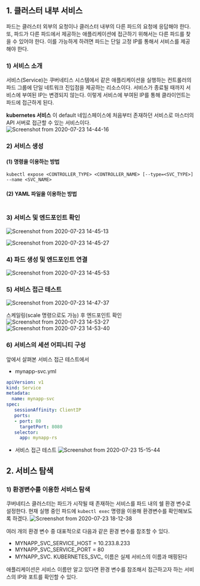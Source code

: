 ## 1. 클러스터 내부 서비스
파드는 클러스터 외부의 요청이나 클러스터 내부의 다른 파드의 요청에 응답해야 한다. 또, 파드가 다른 파드에서 제공하는 애플리케이션에 접근하기 위해서는 다른 파드를 찾을 수 있어야 한다.
이를 가능하게 하려면 파드는 단일 고정 IP를 통해서 서비스를 제공해야 한다.

### 1) 서비스 소개
서비스(Service)는 쿠버네티스 시스템에서 같은 애플리케이션을 실행하는 컨트롤러의 파드 그룹에 단일 네트워크 진입점을 제공하는 리소스이다.
서비스가 종료될 때까지 서비스에 부여된 IP는 변경되지 않는다.
이렇게 서비스에 부여된 IP를 통해 클라이언트는 파드에 접근하게 된다. 

**kubernetes 서비스**
이 default 네임스페이스에 처음부터 존재하던 서비스로 마스터의 API 서버로 접근할 수 있는 서비스이다.
![Screenshot from 2020-07-23 14-44-16](https://user-images.githubusercontent.com/53208493/88255525-8a70f800-ccf3-11ea-9186-7ebe7207d0c0.png)

### 2) 서비스 생성
#### (1) 명령을 이용하는 방법
`kubectl expose <CONTROLLER_TYPE> <CONTROLLER_NAME> [--type=<SVC_TYPE>] --name <SVC_NAME>`

#### (2) YAML 파일을 이용하는 방법
```yaml

```

### 3) 서비스 및 엔드포인트 확인


![Screenshot from 2020-07-23 14-45-13](https://user-images.githubusercontent.com/53208493/88255529-8ba22500-ccf3-11ea-84a5-6969f8dc1101.png)

![Screenshot from 2020-07-23 14-45-27](https://user-images.githubusercontent.com/53208493/88255530-8c3abb80-ccf3-11ea-98e0-eeb05db6f8e2.png)

### 4) 파드 생성 및 엔드포인트 연결
![Screenshot from 2020-07-23 14-45-53](https://user-images.githubusercontent.com/53208493/88255531-8c3abb80-ccf3-11ea-9aa7-41485a1a31bc.png)

### 5) 서비스 접근 테스트
![Screenshot from 2020-07-23 14-47-37](https://user-images.githubusercontent.com/53208493/88255533-8cd35200-ccf3-11ea-8349-f29f7aaf587b.png)

스케일링(scale 명령으로도 가능) 후 엔드포인트 확인
![Screenshot from 2020-07-23 14-53-27](https://user-images.githubusercontent.com/53208493/88255812-67931380-ccf4-11ea-8b00-03ca7d54775b.png)
![Screenshot from 2020-07-23 14-53-40](https://user-images.githubusercontent.com/53208493/88255815-682baa00-ccf4-11ea-9e59-78ae453c7152.png)

### 6) 서비스의 세션 어피니티 구성
앞에서 살펴본 서비스 접근 테스트에서 

- mynapp-svc.yml
```yaml
apiVersion: v1
kind: Service
metadata: 
  name: mynapp-svc
spec:
   sessionAffinity: ClientIP
   ports:
   - port: 80
     targetPort: 8080
   selector:
     app: mynapp-rs
```

- 서비스 접근 테스트
![Screenshot from 2020-07-23 15-15-44](https://user-images.githubusercontent.com/53208493/88256901-6ca59200-ccf7-11ea-9542-5140302f83b1.png)

## 2. 서비스 탐색
### 1) 환경변수를 이용한 서비스 탐색
쿠버네티스 클러스터는 파드가 시작될 때 존재하는 서비스를 파드 내의 쉘 환경 변수로 설정한다.
현재 실행 중인 파드에 `kubectl exec` 명령을 이용해 환경변수를 확인해보도록 하겠다.
![Screenshot from 2020-07-23 18-12-38](https://user-images.githubusercontent.com/53208493/88270312-68d23980-cd10-11ea-9839-7cbd8d0054d9.png)

여러 개의 환경 변수 중 대표적으로 다음과 같은 환경 변수를 참조할 수 있다.
- MYNAPP_SVC_SERVICE_HOST = 10.233.8.233
- MYNAPP_SVC_SERVICE_PORT = 80
- MYNAPP_SVC. KUBERNETES_SVC_ 이름은 실제 서비스의 이름과 매핑된다

애플리케이션은 서비스 이름만 알고 있다면 환경 변수를 참조해서 접근하고자 하는 서비스의 IP와 포트를 확인할 수 있다.










